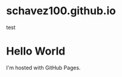 # schavez100.github.io
<!DOCTYPE html>
<html>
<body>
  test
<h1>Hello World</h1>
<p>I'm hosted with GitHub Pages.</p>
</body>
</html>
